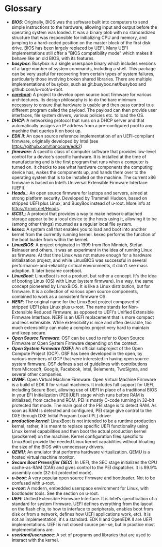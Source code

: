 # Glossary

- ___BIOS___: Originally, BIOS was the software built into computers to send
  simple instructions to the hardware, allowing input and output before the
  operating system was loaded. It was a binary blob with no standardized
  structure that was responsible for initializing CPU and memory, and jumping
  to a hard-coded position on the master block of the first disk drive. BIOS
  has been largely replaced by UEFI. Many UEFI implementations still offer a
  "BIOS compatibility mode" which makes it behave like an old BIOS, with its
  features.
- ___busybox___: Busybox is a single userspace binary which includes versions
  of a large number of system commands, including a shell. This package can be
  very useful for recovering from certain types of system failures,
  particularly those involving broken shared libraries. There are multiple
  implementations of busybox, such as git.busybox.net/busybox and
  github.com/u-root/u-root.
- [___coreboot___](https://doc.coreboot.org/): A project to develop open source
  boot firmware for various architectures. Its design philosophy is to do the
  bare minimum necessary to ensure that hardware is usable and then pass
  control to a different program called the payload. The payload can then
  provide user interfaces, file system drivers, various policies etc. to load
  the OS.
- ___DHCP___: A networking protocol that runs on a DHCP server and that
  automatically assigns an IP address from a pre-configured pool to any machine
  that queries it on boot up.
- ___EDK II___: An open source reference implementation of an UEFI-compliant
  firmware, originally developed by Intel (see https://github.com/tianocore/edk2)
- ___firmware___: A specific class of computer software that provides low-level
  control for a device's specific hardware. It is installed at the time of
  manufacturing and is the first program that runs when a computer is turned
  on. It checks to see what hardware components the computing device has, wakes
  the components up, and hands them over to the operating system that is to be
  installed on the machine. The current x86 firmware is based on Intel’s
  Universal Extensible Firmware Interface (UEFI).
- ___Heads____: An open source firmware for laptops and servers, aimed at
  strong platform security. Developed by Trammell Hudson, based on stripped
  UEFI plus Linux, and BusyBox instead of u-root. More info at https://trmm.net/Heads.
- ___iSCSI____: A protocol that provides a way to make network-attached storage
  appear to be a local device to the hosts using it, allowing it to be (among
  other things) mounted as a regular local file system.
- ___kexec___: A system call that enables you to load and boot into another
  kernel from the currently running kernel. kexec performs the function of the
  boot loader from within the kernel.
- ___LinuxBIOS___: A project originated in 1999 from Ron Minnich, Stefan
  Reinauer and others. It was an experiment in the idea of running Linux as
  firmware. At that time Linux was not mature enough for a hardware
  initialization project, and while LinuxBIOS was successful in several
  performance-and-reliability critical environments, it didn't see mass
  adoption. It later became coreboot.
- ___LinuxBoot___: LinuxBoot is not a product, but rather a concept. It's the
  idea of booting Linux (OS) with Linux (system firmware). In a way, the same
  concept pioneered by LinuxBIOS. It is like a Linux distribution, but for
  firmware. It is a collection of various open source components, combined to
  work as a consistent firmware OS.
- ___NERF___: The original name for the LinuxBoot project composed of stripped
  UEFI plus Linux plus u-root. The name stands for Non-Extensible Reduced
  Firmware, as opposed to UEFI's Unified Extensible Firmware Interface. NERF is
  an UEFI replacement that is more compact and less extensible. While
  extensibility is nice and often desirable, too much extensibility can make a
  complex project very hard to maintain and keep secure.
- ___Open Source Firmware___: OSF can be used to refer to Open Source Firmware
  or Open System Firmware depending on the context.
- ___Open System Firmware (OSF)___: An official subproject of the Open Compute
  Project (OCP). OSF has been developed in the open, by various members of OCP
  that were interested in having open source system firmware. OSF defines a set
  of guidelines with contributions from Microsoft, Google, Facebook, Intel,
  9elements, TwoSigma, and several other companies.
- ___OVMF___: Open Virtual Machine Firmware. Open Virtual Machine Firmware is a
  build of EDK II for virtual machines. It includes full support for UEFI,
  including Secure Boot, allowing use of UEFI in place of a traditional BIOS in
  your EFI Initialization (PEI)|UEFI stage which runs before RAM is
  initialized, from cache and ROM. PEI is mostly C-code running in 32-bit
  protected flat mode.  The main goal of the PEI stage is to detect RAM. As
  soon as RAM is detected and configured, PEI stage give control to the DXE
  through DXE Initial Program Load (IPL) driver
- ___production kernel___: LinuxBoot is not intended to be a runtime production
  kernel; rather, it is meant to replace specific UEFI functionality using
  Linux kernel capabilities and then boot the actual production kernel
  (prodkernel) on the machine. Kernel configuration files specific to LinuxBoot
  provide the needed Linux kernel capabilities without bloating the size of the
  BIOS with unnecessary drivers.
- ___QEMU___: An emulator that performs hardware virtualization. QEMU is a
  hosted virtual machine monitor.
- ___Secure Boot Preverifier (SEC)___: In UEFI, the SEC stage initializes the
  CPU cache-as-RAM (CAR) and gives control to the PEI dispatcher. It is 99.9%
  assembly code (32-bit protected mode).
- ___u-boot___: A very popular open source firmware and bootloader. Not to be
  confused with u-root.
- ___u-root___: A modern, embedded userspace environment for Linux, with
  bootloader tools. See the section on u-root.
- ___UEFI___: Unified Extensible Firmware Interface. It is Intel’s
  specification of a standard for system firmware. UEFI defines everything from
  the layout on the flash chip, to how to interface to peripherals, enables
  boot from disk or from a network, defines how UEFI applications work, etc).
  It is not an implementation, it's a standard. EDK II and OpenEDK II are UEFI
  implementations. UEFI is not closed source per-se, but in practice most
  implementations are.
- ___userland/userspace___: A set of programs and libraries that are used to
  interact with the kernel.
